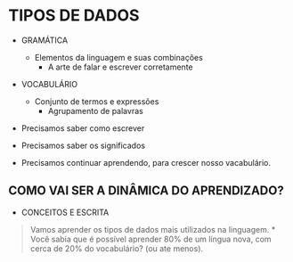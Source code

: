 # TIPOS DE DADOS

* GRAMÁTICA
  * Elementos da linguagem e suas combinações
    * A arte de falar e escrever corretamente

* VOCABULÁRIO
  * Conjunto de termos e expressões
    * Agrupamento de palavras

* Precisamos saber como escrever
* Precisamos saber os significados
* Precisamos continuar aprendendo, para crescer nosso vacabulário.

## COMO VAI SER A DINÂMICA DO APRENDIZADO?

* CONCEITOS E ESCRITA

> Vamos aprender os tipos de dados mais utilizados na linguagem.
    * Você sabia que é possível aprender 80% de um língua nova, com cerca de 20% do vocabulário? (ou ate menos).

